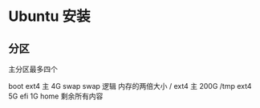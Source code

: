 # Ubuntu 安装

## 分区

主分区最多四个

boot ext4 主 4G
swap swap 逻辑 内存的两倍大小
/ ext4 主 200G
/tmp ext4 5G
efi 1G
home 剩余所有内容
